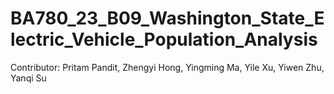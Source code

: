 # BA780_23_B09_Washington_State_Electric_Vehicle_Population_Analysis
Contributor: Pritam Pandit, Zhengyi Hong, Yingming Ma, Yile Xu, Yiwen Zhu, Yanqi Su
